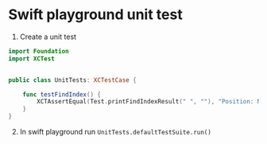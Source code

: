 # Swift playground unit test

1. Create a unit test

```swift
import Foundation
import XCTest


public class UnitTests: XCTestCase {

    func testFindIndex() {
        XCTAssertEqual(Test.printFindIndexResult(" ", ""), "Position: N/A")
    }
}
```    

2. In swift playground run `UnitTests.defaultTestSuite.run()`